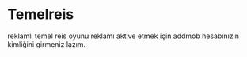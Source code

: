 # Temelreis
reklamlı temel reis oyunu reklamı aktive etmek için addmob hesabınızın kimliğini girmeniz lazım.

